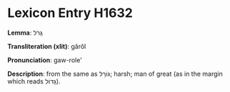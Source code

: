 # Lexicon Entry H1632

**Lemma**: גָּרֹל

**Transliteration (xlit)**: gârôl

**Pronunciation**: gaw-role'

**Description**:
from the same as גּוֹרָל; harsh; man of great (as in the margin which reads גָּדוֹל).
